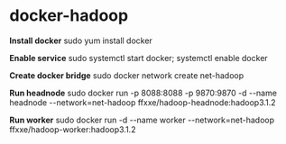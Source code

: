# docker-hadoop

**Install docker**
sudo yum install docker

**Enable service**
sudo systemctl start docker; systemctl enable docker

**Create docker bridge**
sudo docker network create net-hadoop

**Run headnode**
sudo docker run -p 8088:8088 -p 9870:9870 -d --name headnode --network=net-hadoop ffxxe/hadoop-headnode:hadoop3.1.2

**Run worker**
sudo docker run -d --name worker --network=net-hadoop ffxxe/hadoop-worker:hadoop3.1.2
